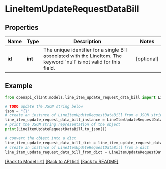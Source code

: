 # LineItemUpdateRequestDataBill


## Properties

Name | Type | Description | Notes
------------ | ------------- | ------------- | -------------
**id** | **int** | The unique identifier for a single Bill associated with the LineItem. The keyword &#x60;null&#x60; is not valid for this field. | [optional] 

## Example

```python
from openapi_client.models.line_item_update_request_data_bill import LineItemUpdateRequestDataBill

# TODO update the JSON string below
json = "{}"
# create an instance of LineItemUpdateRequestDataBill from a JSON string
line_item_update_request_data_bill_instance = LineItemUpdateRequestDataBill.from_json(json)
# print the JSON string representation of the object
print(LineItemUpdateRequestDataBill.to_json())

# convert the object into a dict
line_item_update_request_data_bill_dict = line_item_update_request_data_bill_instance.to_dict()
# create an instance of LineItemUpdateRequestDataBill from a dict
line_item_update_request_data_bill_from_dict = LineItemUpdateRequestDataBill.from_dict(line_item_update_request_data_bill_dict)
```
[[Back to Model list]](../README.md#documentation-for-models) [[Back to API list]](../README.md#documentation-for-api-endpoints) [[Back to README]](../README.md)


